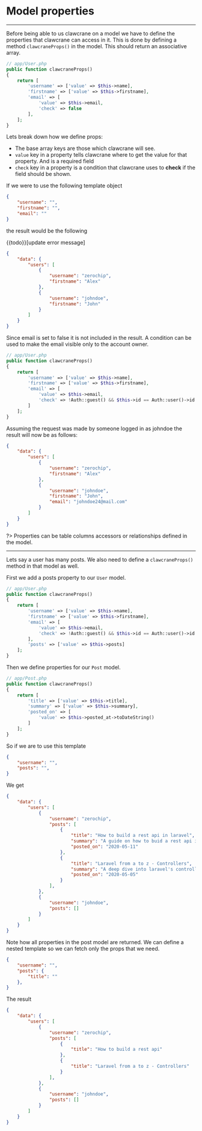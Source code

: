 # Model properties
----

Before being able to us clawcrane on a model we have to define the properties that clawcrane can access in it. This is done by defining a method `clawcraneProps()` in the model. This should return an associative array.

```php
// app/User.php
public function clawcraneProps()
{
    return [
        'username' => ['value' => $this->name],
        'firstname' => ['value' => $this->firstname],
        'email' => [
            'value' => $this->email,
            'check' => false
        ],
    ];
}
```

Lets break down how we define props:
- The base array keys are those which clawcrane will see.
- `value` key in a property tells clawcrane where to get the value for that property. And is a required field
- `check` key in a property is a condition that clawcrane uses to **check** if the field should be shown. 

If we were to use the following template object

```json
{
    "username": "",
    "firstname": "",
    "email": ""
}
```
the result would be the following

{{todo}}[update error message]
```json
{
    "data": {
        "users": [
            {
                "username": "zerochip",
                "firstname": "Alex"
            },
            {
                "username": "johndoe",
                "firstname": "John"
            }
        ]
    }
}
```

Since email is set to false it is not included in the result. A condition can be used to make the email visible only to the account owner.

```php
// app/User.php
public function clawcraneProps()
{
    return [
        'username' => ['value' => $this->name],
        'firstname' => ['value' => $this->firstname],
        'email' => [
            'value' => $this->email,
            'check' => !Auth::guest() && $this->id == Auth::user()->id
        ]
    ];
}
```

Assuming the request was made by someone logged in as johndoe the result will now be as follows:

```json
{
    "data": {
        "users": [
            {
                "username": "zerochip",
                "firstname": "Alex"
            },
            {
                "username": "johndoe",
                "firstname": "John",
                "email": "johndoe24@mail.com"
            }
        ]
    }
}
```

?> Properties can be table columns accessors or relationships defined in the model.

---

Lets say a user has many posts. We also need to define a `clawcraneProps()` method in that model as well.

First we add a posts property to our `User` model.
```php
// app/User.php
public function clawcraneProps()
{
    return [
        'username' => ['value' => $this->name],
        'firstname' => ['value' => $this->firstname],
        'email' => [
            'value' => $this->email,
            'check' => !Auth::guest() && $this->id == Auth::user()->id
        ],
        'posts' => ['value' => $this->posts]
    ];
}
```

Then we define properties for our `Post` model.

```php
// app/Post.php
public function clawcraneProps()
{
    return [
        'title' => ['value' => $this->title],
        'summary' => ['value' => $this->summary],
        'posted_on' => [
            'value' => $this->posted_at->toDateString()
        ]
    ];
}
```

So if we are to use this template

```json
{
    "username": "",
    "posts": "",
}
```
We get

```json
{
    "data": {
        "users": [
            {
                "username": "zerochip",
                "posts": [
                    {
                        "title": "How to build a rest api in laravel",
                        "summary": "A guide on how to buid a rest api in laravel's architecture",
                        "posted_on": "2020-05-11"
                    },
                    {
                        "title": "Laravel from a to z - Controllers",
                        "summary": "A deep dive into laravel's controllers",
                        "posted_on": "2020-05-05"
                    }
                ],
            },
            {
                "username": "johndoe",
                "posts": []
            }
        ]
    }
}
```

Note how all properties in the post model are returned. We can define a nested template so we can fetch only the props that we need.

```json
{
    "username": "",
    "posts": {
        "title": ""
    },
}
```
The result

```json
{
    "data": {
        "users": [
            {
                "username": "zerochip",
                "posts": [
                    {
                        "title": "How to build a rest api"
                    },
                    {
                        "title": "Laravel from a to z - Controllers"
                    }
                ],
            },
            {
                "username": "johndoe",
                "posts": []
            }
        ]
    }
}
```